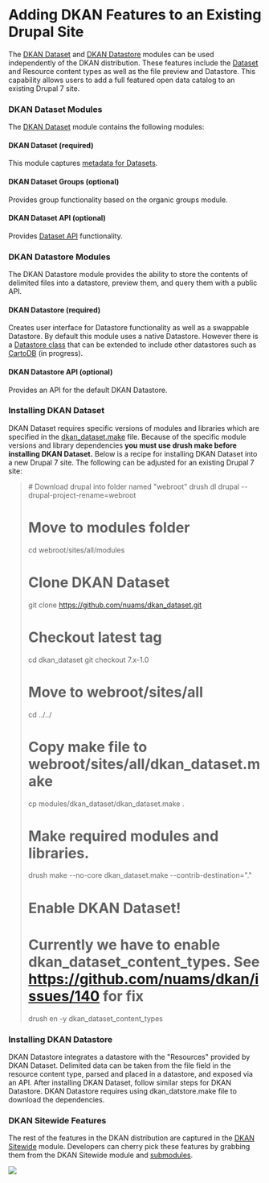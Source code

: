 # Adding DKAN Features to an Existing Drupal Site

The [DKAN Dataset](https://github.com/nuams/dkan_dataset) and [DKAN Datastore](https://github.com/nuams/dkan_datastore) modules can be used independently of the DKAN distribution. These features include the [Dataset](/node/56) and Resource content types as well as the file preview and Datastore. This capability allows users to add a full featured open data catalog to an existing Drupal 7 site.

### DKAN Dataset Modules

The [DKAN Dataset](https://github.com/nuams/dkan_dataset) module contains the following modules:

#### DKAN Dataset (required)

This module captures [metadata for Datasets](http://docs.getdkan.com/what-dataset)<a>.

#### DKAN Dataset Groups (optional)

Provides group functionality based on the organic groups module.

#### DKAN Dataset API (optional)

Provides</a> [Dataset API](/dkan-documentation/dkan-api/dataset-api) functionality.

### DKAN Datastore Modules

The DKAN Datastore module provides the ability to store the contents of delimited files into a datastore, preview them, and query them with a public API.

#### DKAN Datastore (required)

Creates user interface for Datastore functionality as well as a swappable Datastore. By default this module uses a native Datastore. However there is a [Datastore class](https://github.com/nuams/dkan_datastore/blob/7.x-1.x/includes/Datastore.inc) that can be extended to include other datastores such as [CartoDB](https://github.com/nuams/dkan_datastore_cartodb) (in progress).

#### DKAN Datastore API (optional)

Provides an API for the default DKAN Datastore.

### Installing DKAN Dataset

DKAN Dataset requires specific versions of modules and libraries which are specified in the [dkan_dataset.make](https://github.com/nuams/dkan_dataset/blob/7.x-1.x/dkan_dataset.make) file. Because of the specific module versions and library dependencies **you must use drush make before installing DKAN Dataset.** Below is a recipe for installing DKAN Dataset into a new Drupal 7 site. The following can be adjusted for an existing Drupal 7 site:

<blockquote>
# Download drupal into folder named "webroot"
drush dl drupal --drupal-project-rename=webroot

# Move to modules folder
cd webroot/sites/all/modules

# Clone DKAN Dataset 
git clone https://github.com/nuams/dkan_dataset.git

# Checkout latest tag
cd dkan_dataset
git checkout 7.x-1.0

# Move to webroot/sites/all
cd ../../

# Copy make file to webroot/sites/all/dkan_dataset.make
cp modules/dkan_dataset/dkan_dataset.make .

# Make required modules and libraries.
drush make --no-core dkan_dataset.make --contrib-destination="."

# Enable DKAN Dataset!
# Currently we have to enable dkan_dataset_content_types. See https://github.com/nuams/dkan/issues/140 for fix
drush en -y dkan_dataset_content_types
</blockquote>

### Installing DKAN Datastore

DKAN Datastore integrates a datastore with the "Resources" provided by DKAN Dataset. Delimited data can be taken from the file field in the resource content type, parsed and placed in a datastore, and exposed via an API. After installing DKAN Dataset, follow similar steps for DKAN Datastore. DKAN Datastore requires using dkan_datstore.make file to download the dependencies.

### DKAN Sitewide Features

The rest of the features in the DKAN distribution are captured in the [DKAN Sitewide](https://github.com/nuams/dkan/tree/7.x-1.x/modules/dkan/dkan_sitewide) module. Developers can cherry pick these features by grabbing them from the DKAN Sitewide module and [submodules](https://github.com/nuams/dkan/tree/7.x-1.x/modules/dkan/dkan_sitewide/modules). 

![](http://docs.getdkan.com/sites/default/files/Screen%20Shot%202014-06-01%20at%2012.02.50%20PM.png)
